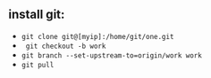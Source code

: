 ## install git:
+ `git clone git@[myip]:/home/git/one.git`
+ ` git checkout -b work`
+ `git branch --set-upstream-to=origin/work work`
+ `git pull`
